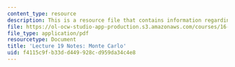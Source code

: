```yaml
---
content_type: resource
description: This is a resource file that contains information regarding lecture 19.
file: https://ol-ocw-studio-app-production.s3.amazonaws.com/courses/16-90-computational-methods-in-aerospace-engineering-spring-2014/f4115c9fb33dd449928cd959da34c4e8_MIT16_90S14_Lecture19.pdf
file_type: application/pdf
resourcetype: Document
title: 'Lecture 19 Notes: Monte Carlo'
uid: f4115c9f-b33d-d449-928c-d959da34c4e8
---
```

